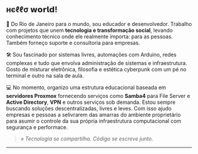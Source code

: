 ## нєℓℓσ 𝘄𝗼𝗿𝗹𝗱!

📍 Do Rio de Janeiro para o mundo, sou educador e desenvolvedor. Trabalho com projetos que unem **tecnologia e transformação social**, levando conhecimento técnico onde ele realmente importa: para as pessoas. Também forneço suporte e consultoria para empresas.

🛠️ Sou fascinado por sistemas livres, automações com Arduino, redes complexas e tudo que envolva administração de sistemas e infraestrutura. Gosto de misturar eletrônica, filosofia e estética cyberpunk com um pé no terminal e outro na sala de aula.

💻 No momento, organizo uma estrutura educacional baseada em **servidores Proxmox** fornecendo serviços como **Samba4** para File Server e **Active Directory**, **VPN** e outros serviços sob demanda. Estou sempre buscando soluções descentralizadas, livres e leves. Com isso ajudo empresas e pessoas a selivrarem das amarras do ambiente proprietário para asumir o controle da sua própria infraestrutura computacional com segurança e performace.

> ✊ *Tecnologia se compartilha. Código se escreve junto.*

---
